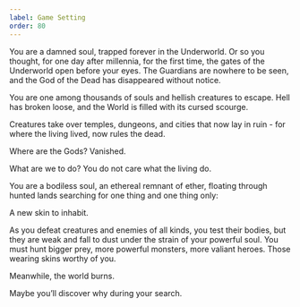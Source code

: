 ```yaml
---
label: Game Setting
order: 80
---
```

You are a damned soul, trapped forever in the Underworld. Or so you thought, for one day after millennia, for the first time, the gates of the Underworld open before your eyes. The Guardians are nowhere to be seen, and the God of the Dead has disappeared without notice.

You are one among thousands of souls and hellish creatures to escape. Hell has broken loose, and the World is filled with its cursed scourge. 

Creatures take over temples, dungeons, and cities that now lay in ruin - for where the living lived, now rules the dead. 

Where are the Gods? Vanished. 

What are we to do? You do not care what the living do. 

You are a bodiless soul, an ethereal remnant of ether, floating through hunted lands searching for one thing and one thing only: 

A new skin to inhabit.

As you defeat creatures and enemies of all kinds, you test their bodies, but they are weak and fall to dust under the strain of your powerful soul. You must hunt bigger prey, more powerful monsters, more valiant heroes.  Those wearing skins worthy of you.

Meanwhile, the world burns. 

Maybe you’ll discover why during your search.
